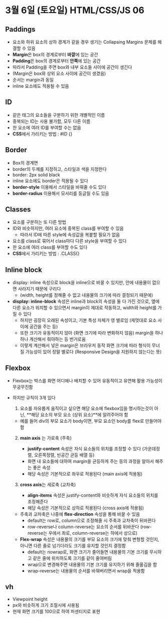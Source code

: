 # 3월 6일 (토요일) HTML/CSS/JS 06

## Paddings

- 요소와 하위 요소의 상하 경계가 같을 경우 생기는 Collapsing Margins 문제를 해결할 수 있음
- **Margin**은 box의 경계로부터 **바깥**에 있는 공간
- **Padding**은 box의 경계로부터 **안쪽**에 있는 공간
- 따라서 Padding을 주면 box와 내부 요소들 사이에 공간이 생긴다
- (Margin은 box와 상위 요소 사이에 공간이 생겼음)
- 순서는 margin과 동일
- inline 요소에도 적용될 수 있음

## ID

- 같은 태그의 요소들을 구분하기 위한 개별적인 이름
- 중복되는 ID는 사용 불가함, 모두 다른 이름
- 한 요소에 여러 ID를 부여할 수는 없음
- **CSS**에서 가리키는 방법 : #ID {}

## Border

- Box의 경계면
- border의 두께를 지정하고, 스타일과 색을 지정한다
- border: 2px solid black
- inline 요소에도 border은 적용될 수 있다
- **border-style** 이용해서 스타일을 바꿔줄 수도 있다
- **border-radius** 이용해서 모서리를 둥글릴 수도 있음

## Classes

- 요소를 구분하는 또 다른 방법
- ID와 비슷하지만, 여러 요소에 중복된 class를 부여할 수 있음
  - 따라서 ID에 따른 style에 속성값을 복붙할 필요가 없음
- 요소를 class로 묶어서 class마다 다른 style을 부여할 수 있다
- 한 요소에 여러 class를 부여할 수도 있다
- **CSS**에서 가리키는 방법 : .CLASS{}

## Inline block

- display: inline 속성으로 block을 inline으로 바꿀 수 있지만, 안에 내용물이 없으면 사라지기 때문에 구리다
  - (width, height를 정해줄 수 없고 내용물의 크기에 따라 결정되기 때문에)
- **display: inline-block** 속성은 inline과 block의 속성을 둘 다 가진 것으로, 옆에 다른 요소가 위치할 수 있으면서 margin이 제대로 작동하고, width와 height를 가질 수 있다
  - 하지만 굉장히 오래된 속성이고, 기본 특성 자체가 영 별로임 (제멋대로 요소 사이에 공간을 주는 등)
  - 또한 크기가 유동적이지 않아 (화면 크기에 따라 변화하지 않음) margin을 하나하나 계산해서 줘야하는 등 번거로움
  - 이렇게 계산해서 넣은 margin은 브라우저 동작 화면 크기에 따라 형식이 무너질 가능성이 있어 정말 별로다 (Responsive Design을 지원하지 않는다는 뜻)

## Flexbox

- Flexbox는 박스를 화면 어디에나 배치할 수 있어 유동적이고 유연해 활용 가능성이 무궁무진함
- 하지만 규칙이 3개 있다

  1. 요소를 자유롭게 움직이고 싶으면 해당 요소에 flexbox임을 명시하는것이 아닌, **해당 요소의 부모 요소 (상위 요소)**에 알려주어야 함

  - 예를 들어 div의 부모 요소가 body이면, 부모 요소인 body를 flex로 만들어야 함

  2. **main axis** 는 가로축 (주축)

     - **justify-content** 속성은 자식 요소들의 위치를 조정할 수 있다 (가운데정렬, 오른쪽정렬, 빈공간 균등 배열 등)
     - 화면 내 요소들에 대하여 margin을 균등하게 주는 등의 과정을 알아서 해주는 좋은 속성
     - 해당 속성은 기본적으로 좌우로 적용된다 (main axis에 적용됨)

  3. **cross axis**는 세로축 (교차축)
     - **align-items** 속성은 justify-content와 비슷하게 자식 요소들의 위치를 조정해준다
     - 해당 속성은 기본적으로 상하로 적용된다 (cross axis에 적용됨)

  - 주축과 교차축은 나중에 **flex-direction** 속성을 통해 바꿀 수 있음
    - default는 row로, column으로 조정해줄 시 주축과 교차축이 뒤바뀐다
    - row-reverse나 column-reverse는 요소의 순서를 뒤바꾼다 (row-reverse는 우에서 좌로, column-reverse는 하에서 상으로)
  - **Flex-wrap** 속성은 내용물의 크기를 부모 요소의 크기에 맞춰 변형할 것인지, 아니면 다른 줄로 넘기더라도 크기를 유지할 것인지 결정함
    - default는 nowrap로, 화면 크기가 줄어들면 내용물의 기본 크기를 무시하고 같은 줄에 위치하도록 크기를 같이 줄여버림
    - wrap으로 변경해주면 내용물의 기본 크기를 유지하기 위해 줄옮김을 함
    - wrap-reverse는 내용물의 순서를 바꿔버리면서 wrap을 적용함

## vh

- Viewpoint height
- px와 비슷하게 크기 조절시에 사용됨
- 현재 화면 크기를 100으로 하여 퍼센티지로 표현
